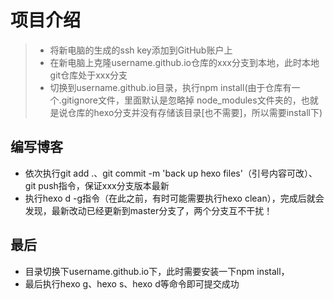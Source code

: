 # 项目介绍

> * 将新电脑的生成的ssh key添加到GitHub账户上
> * 在新电脑上克隆username.github.io仓库的xxx分支到本地，此时本地git仓库处于xxx分支
> * 切换到username.github.io目录，执行npm install(由于仓库有一个.gitignore文件，里面默认是忽略掉 node_modules文件夹的，也就是说仓库的hexo分支并没有存储该目录[也不需要]，所以需要install下)


## 编写博客

* 依次执行git add .、git commit -m 'back up hexo files'（引号内容可改）、git push指令，保证xxx分支版本最新
* 执行hexo d -g指令（在此之前，有时可能需要执行hexo clean），完成后就会发现，最新改动已经更新到master分支了，两个分支互不干扰！

## 最后

* 目录切换下username.github.io下，此时需要安装一下npm install，
*  最后执行hexo g、hexo s、hexo d等命令即可提交成功
